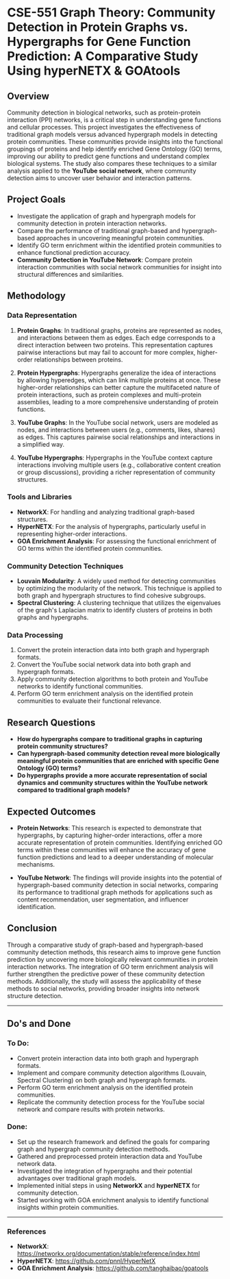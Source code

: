 # CSE-551 Graph Theory: Community Detection in Protein Graphs vs. Hypergraphs for Gene Function Prediction: A Comparative Study Using hyperNETX & GOAtools

## Overview

Community detection in biological networks, such as protein-protein interaction (PPI) networks, is a critical step in understanding gene functions and cellular processes. This project investigates the effectiveness of traditional graph models versus advanced hypergraph models in detecting protein communities. These communities provide insights into the functional groupings of proteins and help identify enriched Gene Ontology (GO) terms, improving our ability to predict gene functions and understand complex biological systems. The study also compares these techniques to a similar analysis applied to the **YouTube social network**, where community detection aims to uncover user behavior and interaction patterns.

## Project Goals

- Investigate the application of graph and hypergraph models for community detection in protein interaction networks.
- Compare the performance of traditional graph-based and hypergraph-based approaches in uncovering meaningful protein communities.
- Identify GO term enrichment within the identified protein communities to enhance functional prediction accuracy.
- **Community Detection in YouTube Network**: Compare protein interaction communities with social network communities for insight into structural differences and similarities.

## Methodology

### Data Representation

1. **Protein Graphs**: In traditional graphs, proteins are represented as nodes, and interactions between them as edges. Each edge corresponds to a direct interaction between two proteins. This representation captures pairwise interactions but may fail to account for more complex, higher-order relationships between proteins.

2. **Protein Hypergraphs**: Hypergraphs generalize the idea of interactions by allowing hyperedges, which can link multiple proteins at once. These higher-order relationships can better capture the multifaceted nature of protein interactions, such as protein complexes and multi-protein assemblies, leading to a more comprehensive understanding of protein functions.

3. **YouTube Graphs**: In the YouTube social network, users are modeled as nodes, and interactions between users (e.g., comments, likes, shares) as edges. This captures pairwise social relationships and interactions in a simplified way.

4. **YouTube Hypergraphs**: Hypergraphs in the YouTube context capture interactions involving multiple users (e.g., collaborative content creation or group discussions), providing a richer representation of community structures.

### Tools and Libraries

- **NetworkX**: For handling and analyzing traditional graph-based structures.
- **HyperNETX**: For the analysis of hypergraphs, particularly useful in representing higher-order interactions.
- **GOA Enrichment Analysis**: For assessing the functional enrichment of GO terms within the identified protein communities.

### Community Detection Techniques

- **Louvain Modularity**: A widely used method for detecting communities by optimizing the modularity of the network. This technique is applied to both graph and hypergraph structures to find cohesive subgroups.
- **Spectral Clustering**: A clustering technique that utilizes the eigenvalues of the graph's Laplacian matrix to identify clusters of proteins in both graphs and hypergraphs.

### Data Processing

1. Convert the protein interaction data into both graph and hypergraph formats.
2. Convert the YouTube social network data into both graph and hypergraph formats.
3. Apply community detection algorithms to both protein and YouTube networks to identify functional communities.
4. Perform GO term enrichment analysis on the identified protein communities to evaluate their functional relevance.

## Research Questions

- **How do hypergraphs compare to traditional graphs in capturing protein community structures?**
- **Can hypergraph-based community detection reveal more biologically meaningful protein communities that are enriched with specific Gene Ontology (GO) terms?**
- **Do hypergraphs provide a more accurate representation of social dynamics and community structures within the YouTube network compared to traditional graph models?**
  
## Expected Outcomes

- **Protein Networks**: This research is expected to demonstrate that hypergraphs, by capturing higher-order interactions, offer a more accurate representation of protein communities. Identifying enriched GO terms within these communities will enhance the accuracy of gene function predictions and lead to a deeper understanding of molecular mechanisms.
  
- **YouTube Network**: The findings will provide insights into the potential of hypergraph-based community detection in social networks, comparing its performance to traditional graph methods for applications such as content recommendation, user segmentation, and influencer identification.

## Conclusion

Through a comparative study of graph-based and hypergraph-based community detection methods, this research aims to improve gene function prediction by uncovering more biologically relevant communities in protein interaction networks. The integration of GO term enrichment analysis will further strengthen the predictive power of these community detection methods. Additionally, the study will assess the applicability of these methods to social networks, providing broader insights into network structure detection.

---

## **Do's and Done**

### **To Do:**
- Convert protein interaction data into both graph and hypergraph formats.
- Implement and compare community detection algorithms (Louvain, Spectral Clustering) on both graph and hypergraph formats.
- Perform GO term enrichment analysis on the identified protein communities.
- Replicate the community detection process for the YouTube social network and compare results with protein networks.

### **Done:**
- Set up the research framework and defined the goals for comparing graph and hypergraph community detection methods.
- Gathered and preprocessed protein interaction data and YouTube network data.
- Investigated the integration of hypergraphs and their potential advantages over traditional graph models.
- Implemented initial steps in using **NetworkX** and **hyperNETX** for community detection.
- Started working with GOA enrichment analysis to identify functional insights within protein communities.

---

### **References**
- **NetworkX**: https://networkx.org/documentation/stable/reference/index.html
- **HyperNETX**: https://github.com/pnnl/HyperNetX
- **GOA Enrichment Analysis**: https://github.com/tanghaibao/goatools
